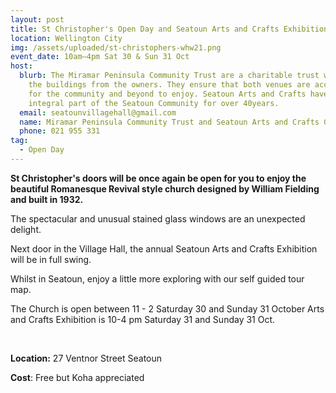 ```yaml
---
layout: post
title: St Christopher's Open Day and Seatoun Arts and Crafts Exhibition
location: Wellington City
img: /assets/uploaded/st-christophers-whw21.png
event_date: 10am–4pm Sat 30 & Sun 31 Oct
host:
  blurb: The Miramar Peninsula Community Trust are a charitable trust who lease
    the buildings from the owners. They ensure that both venues are accessible
    for the community and beyond to enjoy. Seatoun Arts and Crafts have been an
    integral part of the Seatoun Community for over 40years.
  email: seatounvillagehall@gmail.com
  name: Miramar Peninsula Community Trust and Seatoun Arts and Crafts Group
  phone: 021 955 331
tag:
  - Open Day
---
```

**St Christopher's doors will be once again be open for you to enjoy the beautiful Romanesque Revival style church designed by William Fielding and built in 1932.** 

The spectacular and unusual stained glass windows are an unexpected delight. 

Next door in the Village Hall, the annual Seatoun Arts and Crafts Exhibition will be in full swing. 

Whilst in Seatoun, enjoy a little more exploring with our self guided tour map.

The Church is open between 11 - 2  Saturday 30 and Sunday 31 October Arts and Crafts Exhibition is 10-4 pm Saturday 31 and Sunday 31 Oct.

<br>

**Location:** 27 Ventnor Street Seatoun

**Cost**: Free but Koha appreciated